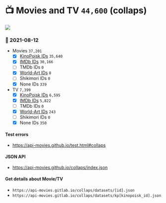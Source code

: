 # :tv: Movies and TV `44,600` (collaps)

<a href="https://API-Movies.github.io"><img src="https://API-Movies.github.io/banner.png?cache"></a>

### :date: 2021-08-12
- Movies `37,201`
  - [x] <a href="https://API-Movies.github.io/collaps/movie_kinopoisk_ids.json">KinoPoisk IDs</a> `35,640`
  - [x] <a href="https://API-Movies.github.io/collaps/movie_imdb_ids.json">IMDb IDs</a> `30,166`
  - [ ] TMDb IDs `0`
  - [x] <a href="https://API-Movies.github.io/collaps/movie_world_art_ids.json">World-Art IDs</a> `8`
  - [ ] Shikimori IDs `0`
  - [x] None IDs `339`
- TV `7,399`
  - [x] <a href="https://API-Movies.github.io/collaps/tv_kinopoisk_ids.json">KinoPoisk IDs</a> `6,595`
  - [x] <a href="https://API-Movies.github.io/collaps/tv_imdb_ids.json">IMDb IDs</a> `5,822`
  - [ ] TMDb IDs `0`
  - [x] <a href="https://API-Movies.github.io/collaps/tv_world_art_ids.json">World-Art IDs</a> `243`
  - [ ] Shikimori IDs `0`
  - [x] None IDs `350`
#### Test errors
- <a href='https://api-movies.github.io/test.html#collaps'>https://api-movies.github.io/test.html#collaps</a>
#### JSON API
- <a href='https://api-movies.github.io/collaps/index.json'>https://api-movies.github.io/collaps/index.json</a>
#### Get details about Movie/TV
- `https://api-movies.gitlab.io/collaps/datasets/[id].json`
- `https://api-movies.gitlab.io/collaps/datasets/kp[kinopoisk_id].json`
